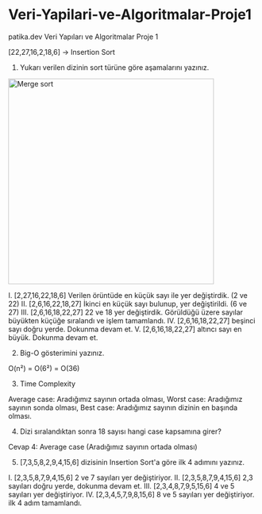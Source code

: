# Veri-Yapilari-ve-Algoritmalar-Proje1
patika.dev Veri Yapıları ve Algoritmalar Proje 1

[22,27,16,2,18,6] -> Insertion Sort

1. Yukarı verilen dizinin sort türüne göre aşamalarını yazınız.

<img width="414" alt="Merge sort" src="https://user-images.githubusercontent.com/75563269/175070299-69e3fa78-0742-46dc-b35d-0308217a2e10.png">


I. [2,27,16,22,18,6] Verilen örüntüde en küçük sayı ile yer değiştirdik. (2 ve 22)
II. [2,6,16,22,18,27] İkinci en küçük sayı bulunup, yer değiştirildi. (6 ve 27)
III. [2,6,16,18,22,27] 22 ve 18 yer değiştirdik. Görüldüğü üzere sayılar büyükten küçüğe sıralandı ve işlem tamamlandı.
IV. [2,6,16,18,22,27] beşinci sayı doğru yerde. Dokunma devam et.
V. [2,6,16,18,22,27] altıncı sayı en büyük. Dokunma devam et.

2. Big-O gösterimini yazınız.

O(n²) = O(6²) = O(36)

3. Time Complexity

Average case: Aradığımız sayının ortada olması,
Worst case: Aradığımız sayının sonda olması,
Best case: Aradığımız sayının dizinin en başında olması.

4. Dizi sıralandıktan sonra 18 sayısı hangi case kapsamına girer?

Cevap 4: Average case (Aradığımız sayının ortada olması)

5. [7,3,5,8,2,9,4,15,6] dizisinin Insertion Sort'a göre ilk 4 adımını yazınız.

I. [2,3,5,8,7,9,4,15,6] 2 ve 7 sayıları yer değiştiriyor.
II. [2,3,5,8,7,9,4,15,6] 2,3 sayıları doğru yerde, dokunma devam et.
III. [2,3,4,8,7,9,5,15,6] 4 ve 5 sayıları yer değiştiriyor.
IV. [2,3,4,5,7,9,8,15,6] 8 ve 5 sayıları yer değiştiriyor. ilk 4 adım tamamlandı.
